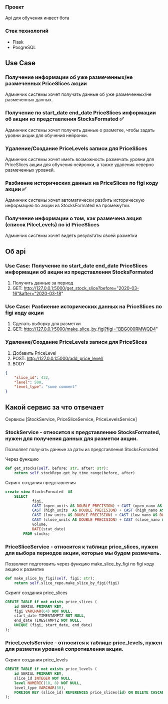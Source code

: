 


### Проект
Api для обучения инвест бота 


### Стек технологий
- Flask
- PosgreSQL

## Use Case 

### Получение информации об уже размеченных/не размеченных PriceSlices акции 
Админчик системы хочет получать данные об уже размеченных/не размеченных данных.

### Получение по start_date end_date PriceSlices информации об акции из представления StocksFormated ✅
Админчик системы хочет получить данные о разметке, чтобы задать уровни акции для обучения нейронки.

### Удаление/Создание PriceLevels записи для PriceSlices
Админчик системы хочет иметь возможность размечать уровни для PriceSlices акции для обучения нейронки, а также удаления неверно 
размеченных уровней.

### Разбиение исторических данных на PriceSlices по figi коду акции ✅
Админчик системы хочет автоматически разбить историческую информацию по акции из StocksFormated 
на промежутки. 

### Получение информации о том, как размечена акция (список PilceLevels) по id PriceSlices
Админчик системы хочет видеть результаты своей разметки

## Об api


### Use Case: Получение по start_date end_date PriceSlices информации об акции из представления StocksFormated
1. Получить данные за период
2. GET: http://127.0.0.1:5000/get_stock_slice?before="2020-03-16"&after="2020-03-18"

### Use Case: Разбиение исторических данных на PriceSlices по figi коду акции
1. Сделать выборку для разметки 
2. GET:  http://127.0.0.1:5000/make_slice_by_figi?figi="BBG000RMWQD4"

### Удаление/Создание PriceLevels записи для PriceSlices
1. Добавить PriceLevel
2. POST: http://127.0.0.1:5000/add_price_level/
3. BODY
```json 
{
    "slice_id": 432,
    "level": 500,
    "level_type": "some comment"
}
```

## Какой сервис за что отвечает
Сервисы [StockService, PriceSliceService, PriceLevelsService]

### **StockService** - относится к представлению StocksFormated, нужен для получения данных для разметки акции.

Позволяет получать данные за даты из представления StocksFormated

Через функцию
```python
def get_stocks(self, before: str, after: str):
    return self.stockRepo.get_by_time_range(before, after)
```

Скрипт создания представления
```sql
create view StocksFormated  AS
    SELECT 	
    		figi, 
    		CAST (open_units AS DOUBLE PRECISION) + CAST (open_nano AS DOUBLE PRECISION) / 1000000000 as open,
    		CAST (high_units  AS DOUBLE PRECISION) + CAST (high_nano AS DOUBLE PRECISION) / 1000000000 as high,
    		CAST (low_units AS DOUBLE PRECISION) + CAST (low_nano AS DOUBLE PRECISION) / 1000000000  as low,
    		CAST (close_units AS DOUBLE PRECISION) + CAST (close_nano AS DOUBLE PRECISION) / 1000000000 as close,
    		volume, 
    		DATE(stat_date)
        FROM stocks;
```

### **PriceSliceService** - относится к таблице price_slices, нужен для выбора периодов акции, которые мы будем размечать.

Позволяет подготовить через функцию make_slice_by_figi по figi коду акцию к разметке
```python
def make_slice_by_figi(self, figi: str):
    return self.slice_repo.make_slice_by_figi(figi)
```

Скрипт создания price_slices
```sql
CREATE TABLE if not exists price_slices (
    id SERIAL PRIMARY KEY,
    figi VARCHAR(64) NOT NULL,  
    start_date TIMESTAMPTZ NOT NULL,   
    end_date TIMESTAMPTZ NOT NULL,     
    UNIQUE (figi, start_date, end_date)
);
```

### **PriceLevelsService** - относится к таблице price_levels, нужен для разметки уровней сопротивления акции.



Скрипт создания price_levels
```sql
CREATE TABLE if not exists price_levels (
    id SERIAL PRIMARY KEY,
    slice_id INTEGER NOT NULL,  
    level NUMERIC(18, 8) NOT NULL,
    level_type VARCHAR(50), 
    FOREIGN KEY (slice_id) REFERENCES price_slices(id) ON DELETE CASCADE
);
```

